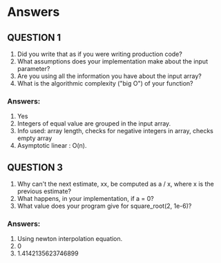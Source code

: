 # Answers

## QUESTION 1
1. Did you write that as if you were writing production code?
2. What assumptions does your implementation make about the input parameter? 
3. Are you using all the information you have about the input array?
4. What is the algorithmic complexity ("big O") of your function?

### Answers: 
1. Yes
2. Integers of equal value are grouped in the input array.
3. Info used: array length, checks for negative integers in array, checks empty array
4. Asymptotic linear : O(n).

## QUESTION 3
1. Why can't the next estimate, xx, be computed as a / x, where x is the
   previous estimate?
2. What happens, in your implementation, if a = 0?
3. What value does your program give for square_root(2, 1e-6)?

### Answers:
1. Using newton interpolation equation.
2. 0
3. 1.4142135623746899
